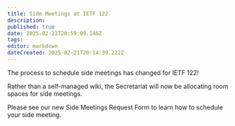 ```yaml
---
title: Side Meetings at IETF 122
description: 
published: true
date: 2025-02-21T20:59:09.146Z
tags: 
editor: markdown
dateCreated: 2025-02-21T20:14:39.222Z
---
```


The process to schedule side meetings has changed for IETF 122!

Rather than a self-managed wiki, the Secretariat will now be allocating room spaces for side meetings. 

Please see our new Side Meetings Request Form to learn how to schedule your side meeting.